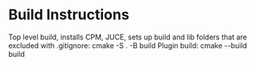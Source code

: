 # Build Instructions
Top level build, installs CPM, JUCE, sets up build and lib folders that are excluded with .gitignore: cmake -S . -B build
Plugin build: cmake --build build